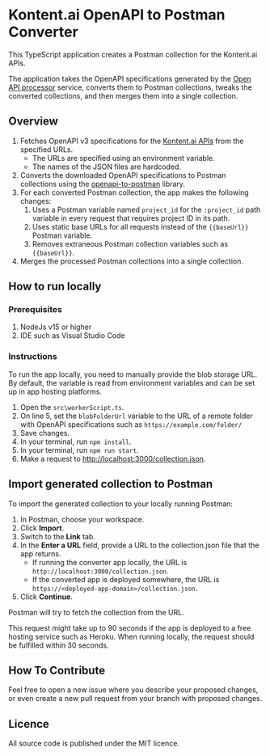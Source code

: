 # Kontent.ai OpenAPI to Postman Converter

This TypeScript application creates a Postman collection for the Kontent.ai APIs.

The application takes the OpenAPI specifications generated by the [Open API processor](https://github.com/KenticoDocs/kontent-docs-open-api-processor) service, converts them to Postman collections, tweaks the converted collections, and then merges them into a single collection.

## Overview

1. Fetches OpenAPI v3 specifications for the [Kontent.ai APIs](https://kontent.ai/learn/reference/kontent-apis-overview) from the specified URLs.
    * The URLs are specified using an environment variable.
    * The names of the JSON files are hardcoded.
2. Converts the downloaded OpenAPI specifications to Postman collections using the [openapi-to-postman](https://github.com/postmanlabs/openapi-to-postman) library.
3. For each converted Postman collection, the app makes the following changes:
    1. Uses a Postman variable named `project_id` for the `:project_id` path variable in every request that requires project ID in its path.
    2. Uses static base URLs for all requests instead of the `{{baseUrl}}` Postman variable.
    3. Removes extraneous Postman collection variables such as `{{baseUrl}}`.
4. Merges the processed Postman collections into a single collection.

## How to run locally

### Prerequisites

1. NodeJs v15 or higher
2. IDE such as Visual Studio Code

### Instructions

To run the app locally, you need to manually provide the blob storage URL. By default, the variable is read from environment variables and can be set up in app hosting platforms.

1. Open the `src\workerScript.ts`.
2. On line 5, set the `blobFolderUrl` variable to the URL of a remote folder with OpenAPI specifications such as `https://example.com/folder/`
3. Save changes.
4. In your terminal, run `npm install`.
5. In your terminal, run `npm run start`.
6. Make a request to <http://localhost:3000/collection.json>.

## Import generated collection to Postman

To import the generated collection to your locally running Postman:

1. In Postman, choose your workspace.
2. Click **Import**.
3. Switch to the **Link** tab.
4. In the **Enter a URL** field, provide a URL to the collection.json file that the app returns.
   * If running the converter app locally, the URL is `http://localhost:3000/collection.json`.
   * If the converted app is deployed somewhere, the URL is `https://<deployed-app-domain>/collection.json`.
5. Click **Continue**.

Postman will try to fetch the collection from the URL.

This request might take up to 90 seconds if the app is deployed to a free hosting service such as Heroku. When running locally, the request should be fulfilled within 30 seconds.

## How To Contribute

Feel free to open a new issue where you describe your proposed changes, or even create a new pull request from your branch with proposed changes.

## Licence

All source code is published under the MIT licence.
